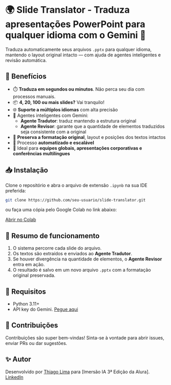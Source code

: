 # 🌍 **Slide Translator - Traduza apresentações PowerPoint para qualquer idioma com o Gemini** 🚀

Traduza automaticamente seus arquivos `.pptx` para qualquer idioma, mantendo o layout original intacto — com ajuda de agentes inteligentes e revisão automática.

## 🤩 Benefícios

- ⏱️ **Traduza em segundos ou minutos**. Não perca seu dia com processos manuais.
- 📦 **4, 20, 100 ou mais slides?** Vai tranquilo!
- 🌐 **Suporte a múltiplos idiomas** com alta precisão
- 🧠 Agentes inteligentes com Gemini:
  - **Agente Tradutor**: traduz mantendo a estrutura original
  - **Agente Revisor**: garante que a quantidade de elementos traduzidos seja consistente com a original
- 🎯 **Preserva a formatação original**, layout e posições dos textos intactos
- 🔁 Processo **automatizado e escalável**
- 💼 Ideal para **equipes globais, apresentações corporativas e conferências multilíngues**

## 📥 Instalação

Clone o repositório e abra o arquivo de extensão `.ipynb` na sua IDE preferida:

```bash
git clone https://github.com/seu-usuario/slide-translator.git
````

ou faça uma cópia pelo Google Colab no link abaixo:

[Abrir no Colab](https://colab.research.google.com/github/xthiagolima/tradutor-de-pptx/blob/main/Tradu%C3%A7%C3%A3o_de_PPTX_Imers%C3%A3o_IA_Alura_%2B_Google_Gemini.ipynb)

## 📄 Resumo de funcionamento

1. O sistema percorre cada slide do arquivo.
2. Os textos são extraídos e enviados ao **Agente Tradutor**.
3. Se houver divergência na quantidade de elementos, o **Agente Revisor** entra em ação.
4. O resultado é salvo em um novo arquivo `.pptx` com a formatação original preservada.

## 🧪 Requisitos

* Python 3.11+
* API key do Gemini. [Pegue aqui](http://goo.gle/alura-apikey)

## 🤝 Contribuições

Contribuições são super bem-vindas! Sinta-se à vontade para abrir issues, enviar PRs ou dar sugestões.

## ✨ Autor

Desenvolvido por [Thiago Lima](https://github.com/xthiagolima) para \[Imersão IA 3ª Edição da Alura].
[LinkedIn](https://www.linkedin.com/in/thiag0-lima/)
